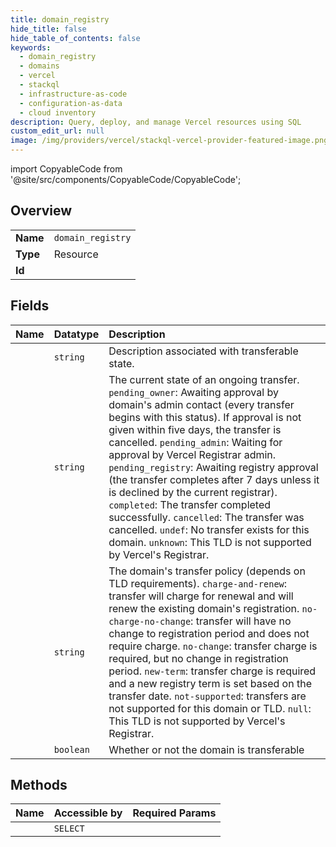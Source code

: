 ```yaml
---
title: domain_registry
hide_title: false
hide_table_of_contents: false
keywords:
  - domain_registry
  - domains
  - vercel    
  - stackql
  - infrastructure-as-code
  - configuration-as-data
  - cloud inventory
description: Query, deploy, and manage Vercel resources using SQL
custom_edit_url: null
image: /img/providers/vercel/stackql-vercel-provider-featured-image.png
---
```


import CopyableCode from '@site/src/components/CopyableCode/CopyableCode';




## Overview
<table><tbody>
<tr><td><b>Name</b></td><td><code>domain_registry</code></td></tr>
<tr><td><b>Type</b></td><td>Resource</td></tr>
<tr><td><b>Id</b></td><td><CopyableCode code="vercel.domains.domain_registry" /></td></tr>
</tbody></table>

## Fields
| Name | Datatype | Description |
|:-----|:---------|:------------|
| <CopyableCode code="reason" /> | `string` | Description associated with transferable state. |
| <CopyableCode code="status" /> | `string` | The current state of an ongoing transfer. `pending_owner`: Awaiting approval by domain's admin contact (every transfer begins with this status). If approval is not given within five days, the transfer is cancelled. `pending_admin`: Waiting for approval by Vercel Registrar admin. `pending_registry`: Awaiting registry approval (the transfer completes after 7 days unless it is declined by the current registrar). `completed`: The transfer completed successfully. `cancelled`: The transfer was cancelled. `undef`: No transfer exists for this domain. `unknown`: This TLD is not supported by Vercel's Registrar. |
| <CopyableCode code="transferPolicy" /> | `string` | The domain's transfer policy (depends on TLD requirements). `charge-and-renew`: transfer will charge for renewal and will renew the existing domain's registration. `no-charge-no-change`: transfer will have no change to registration period and does not require charge. `no-change`: transfer charge is required, but no change in registration period. `new-term`: transfer charge is required and a new registry term is set based on the transfer date. `not-supported`: transfers are not supported for this domain or TLD. `null`: This TLD is not supported by Vercel's Registrar. |
| <CopyableCode code="transferable" /> | `boolean` | Whether or not the domain is transferable |
## Methods
| Name | Accessible by | Required Params |
|:-----|:--------------|:----------------|
| <CopyableCode code="get_domain_transfer" /> | `SELECT` | <CopyableCode code="domain, teamId" /> |
